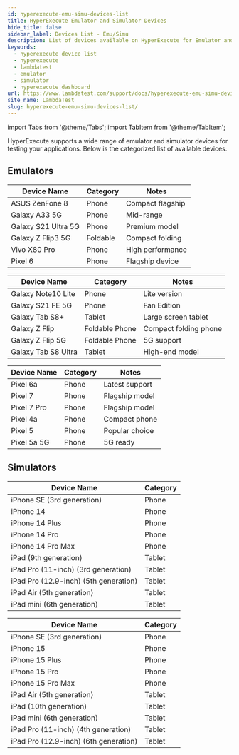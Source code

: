 ```yaml
---
id: hyperexecute-emu-simu-devices-list
title: HyperExecute Emulator and Simulator Devices
hide_title: false
sidebar_label: Devices List - Emu/Simu
description: List of devices available on HyperExecute for Emulator and Simulator
keywords:
  - hyperexecute device list
  - hyperexecute
  - lambdatest
  - emulator
  - simulator
  - hyperexecute dashboard
url: https://www.lambdatest.com/support/docs/hyperexecute-emu-simu-devices-list/
site_name: LambdaTest
slug: hyperexecute-emu-simu-devices-list/
---
```


import Tabs from '@theme/Tabs';
import TabItem from '@theme/TabItem';

<script type="application/ld+json"
      dangerouslySetInnerHTML={{ __html: JSON.stringify({
       "@context": "https://schema.org",
        "@type": "BreadcrumbList",
        "itemListElement": [{
          "@type": "ListItem",
          "position": 1,
          "name": "Home",
          "item": "https://www.lambdatest.com"
        },{
          "@type": "ListItem",
          "position": 2,
          "name": "Appium",
          "item": "https://www.lambdatest.com/support/docs/"
        },{
          "@type": "ListItem",
          "position": 3,
          "name": "Virtual Devices - HyperExecute",
          "item": "https://www.lambdatest.com/support/docs/hyperexecute-run-jmeter-tests/"
        }]
      })
    }}
></script>
HyperExecute supports a wide range of emulator and simulator devices for testing your applications. Below is the categorized list of available devices.

## Emulators
<Tabs className="docs__val">

<TabItem value="Android 13" label="Android 13" default>

| Device Name            | Category | Notes              |
|------------------------|----------|--------------------|
| ASUS ZenFone 8         | Phone    | Compact flagship   |
| Galaxy A33 5G          | Phone    | Mid-range          |
| Galaxy S21 Ultra 5G    | Phone    | Premium model      |
| Galaxy Z Flip3 5G      | Foldable | Compact folding    |
| Vivo X80 Pro           | Phone    | High performance   |
| Pixel 6                | Phone    | Flagship device    |

</TabItem>

<TabItem value="Android 14" label="Android 14" default>

|   Device Name            |   Category        |   Notes              |
|--------------------------|-------------------|----------------------|
| Galaxy Note10 Lite       | Phone             | Lite version         |
| Galaxy S21 FE 5G         | Phone             | Fan Edition          |
| Galaxy Tab S8+           | Tablet            | Large screen tablet  |
| Galaxy Z Flip            | Foldable Phone    | Compact folding phone|
| Galaxy Z Flip 5G         | Foldable Phone    | 5G support           |
| Galaxy Tab S8 Ultra      | Tablet            | High-end model       |

</TabItem>

<TabItem value="Android 15" label="Android 15" default>

|   Device Name    |   Category   |   Notes          |
|------------------|--------------|------------------|
| Pixel 6a         | Phone        | Latest support   |
| Pixel 7          | Phone        | Flagship model   |
| Pixel 7 Pro      | Phone        | Flagship model   |
| Pixel 4a         | Phone        | Compact phone    |
| Pixel 5          | Phone        | Popular choice   |
| Pixel 5a 5G      | Phone        | 5G ready         |

</TabItem>
</Tabs>

## Simulators
<Tabs className="docs__val">

<TabItem value="iOS 16.0" label="iOS 16.0" default>

| Device Name                          | Category       |
|--------------------------------------|----------------|
| iPhone SE (3rd generation)           | Phone          |
| iPhone 14                            | Phone          |
| iPhone 14 Plus                       | Phone          |
| iPhone 14 Pro                        | Phone          |
| iPhone 14 Pro Max                    | Phone          |
| iPad (9th generation)                | Tablet         |
| iPad Pro (11-inch) (3rd generation)  | Tablet         |
| iPad Pro (12.9-inch) (5th generation)| Tablet         |
| iPad Air (5th generation)            | Tablet         |
| iPad mini (6th generation)           | Tablet         |

</TabItem>

<TabItem value="iOS 17.0" label="iOS 17.0" default>

| Device Name                          | Category |
|--------------------------------------|----------|
| iPhone SE (3rd generation)           | Phone    |
| iPhone 15                            | Phone    |
| iPhone 15 Plus                       | Phone    |
| iPhone 15 Pro                        | Phone    |
| iPhone 15 Pro Max                    | Phone    |
| iPad Air (5th generation)            | Tablet   |
| iPad (10th generation)               | Tablet   |
| iPad mini (6th generation)           | Tablet   |
| iPad Pro (11-inch) (4th generation)  | Tablet   |
| iPad Pro (12.9-inch) (6th generation)| Tablet   |
</TabItem>
</Tabs>